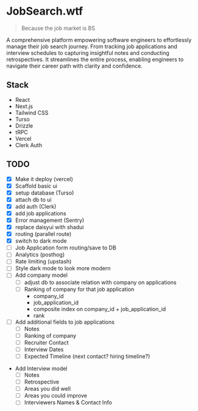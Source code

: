 # JobSearch.wtf

> Because the job market is BS

A comprehensive platform empowering software engineers to effortlessly manage their job search journey. From tracking job applications and interview schedules to capturing insightful notes and conducting retrospectives. It streamlines the entire process, enabling engineers to navigate their career path with clarity and confidence.

## Stack

- React
- Next.js
- Tailwind CSS
- Turso
- Drizzle
- tRPC
- Vercel
- Clerk Auth

## TODO
- [x] Make it deploy (vercel)
- [x] Scaffold basic ui
- [x] setup database (Turso)
- [x] attach db to ui
- [x] add auth (Clerk)
- [x] add job applications
- [x] Error management (Sentry)
- [x] replace daisyui with shadui
- [x] routing (parallel route)
- [x] switch to dark mode
- [ ] Job Application form routing/save to DB
- [ ] Analytics (posthog)
- [ ] Rate limiting (upstash)
- [ ] Style dark mode to look more modern
- [ ] Add company model
  - [ ] adjust db to associate relation with company on applications
  - [ ] Ranking of company for that job application
    - company_id
    - job_application_id
    - composite index on company_id + job_application_id
    - rank
- [ ] Add additional fields to job applications
  - [ ] Notes
  - [ ] Ranking of company
  - [ ] Recruiter Contact
  - [ ] Interview Dates
  - [ ] Expected Timeline (next contact? hiring timeline?)
- Add Interview model
  - [ ] Notes
  - [ ] Retrospective
  - [ ] Areas you did well
  - [ ] Areas you could improve
  - [ ] Interviewers Names & Contact Info